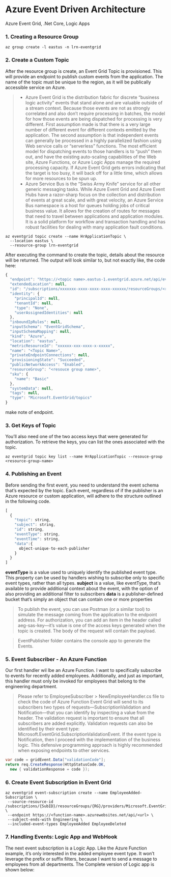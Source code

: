 # Azure Event Driven Architecture
Azure Event Grid, .Net Core, Logic Apps

### 1. Creating a Resource Group
```console
az group create -l eastus -n lrn-eventgrid
```
### 2. Create a Custom Topic
After the resource group is create, an Event Grid Topic is provisioned. This will provide an endpoint
to publish custom events from the application. The name of the topic must be unique to the region, as
it will be publically accessible service on Azure.

> * Azure Event Grid is the distribution fabric for discrete “business logic activity” events that stand alone and are valuable outside of a stream context. Because those   events are not as strongly correlated and also don’t require processing in batches, the model for how those events are being dispatched for processing is very different.
> First assumption made is that there is a very large number of different event for different contexts emitted by the application.
> The second assumption is that independent events can generally be processed in a highly parallelized fashion using Web service calls or “serverless” functions. The most efficient model for dispatching events to those handlers is to “push” them out, and have the existing auto-scaling capabilities of the Web site, Azure Functions, or Azure Logic Apps manage the required processing capacity. If Azure Event Grid gets errors indicating that the target is too busy, it will back off for a little time, which allows for more resources to be spun up.
> * Azure Service Bus is the “Swiss Army Knife” service for all other generic messaging tasks. While Azure Event Grid and Azure Event Hubs have a razor-sharp focus on the collection and distribution of events at great scale, and with great velocity, an Azure Service Bus namespace is a host for queues holding jobs of critical business value. It allows for the creation of routes for messages that need to travel between applications and application modules. It is a solid platform for workflow and transaction handling and has robust facilities for dealing with many application fault conditions.

```console
az eventgrid topic create --name HrApplicationTopic \
  --location eastus \
  --resource-group lrn-eventgrid
```
After executing the command to create the topic, details about the resource will be returned. The output will look similar to, but not exactly like, the code here:

```javascript
{
  "endpoint": "https://<topic name>.eastus-1.eventgrid.azure.net/api/events",
  "extendedLocation": null,
  "id": "/subscriptions/xxxxxxx-xxxx-xxxx-xxxx-xxxxxx/resourceGroups/<resource group name>/providers/Microsoft.EventGrid/topics/<topic name>",
  "identity": {
    "principalId": null,
    "tenantId": null,
    "type": "None",
    "userAssignedIdentities": null
  },
  "inboundIpRules": null,
  "inputSchema": "EventGridSchema",
  "inputSchemaMapping": null,
  "kind": "Azure",
  "location": "eastus",
  "metricResourceId": "xxxxxx-xxx-xxxx-x-xxxxx",
  "name": "<Topic Name>",
  "privateEndpointConnections": null,
  "provisioningState": "Succeeded",
  "publicNetworkAccess": "Enabled",
  "resourceGroup": "<resouce group name>",
  "sku": {
    "name": "Basic"
  },
  "systemData": null,
  "tags": null,
  "type": "Microsoft.EventGrid/topics"
}
```
make note of endpoint.

### 3. Get Keys of Topic
You’ll also need one of the two access keys that were generated for authorization. To retrieve the keys, you can list the ones associated with the topic.
```console
az eventgrid topic key list --name HrApplicationTopic --resouce-group <resource-group-name>
```

### 4. Publishing an Event
Before sending the first event, you need to understand the event schema that’s expected by the topic. Each event, regardless of if the publisher is an Azure resource or custom application, will adhere to the structure outlined in the following code.
```javascript
[
  {
    "topic": string,
    "subject": string,   
    "id": string,
    "eventType": string,
    "eventTime": string,
    "data":{
      object-unique-to-each-publisher
    }
  }
]
```
<b>eventType</b> is a value used to uniquely identify the published event type. This property can be used by handlers wishing to subscribe only to specific event types, rather than all types.
<b>subject</b> is a value, like eventType, that’s available to provide additional context about the event, with the option of also providing an additional filter to subscribers
<b>data</b> is a publisher-defined bucket that’s simply an object that can contain one or more properties

> To publish the event, you can use Postman (or a similar tool) to simulate the message coming from the application to the endpoint address. For authorization, you can add an item in the header called aeg-sas-key—it’s value is one of the access keys generated when the topic is created. The body of the request will contain the payload.

> EventPublisher folder contains the console app to generate the Events.

### 5. Event Subscriber - An Azure Function
Our first handler wil lbe an Azure Function. I want to specifically subscribe to events for recently added employees. Additionally, and just as important, this handler must only be invoked for employees that belong to the engineering department.
> Please refer to EmployeeSubscriber > NewEmployeeHandler.cs file to check the code of Azure Function
Event Grid will send to its subscribers two types of requests—SubscriptionValidation and Notification—that you can identify by inspecting a value from the header. The validation request is important to ensure that all subscribers are added explicitly.  Validation requests can also be identified by their event type: Microsoft.EventGrid.SubscriptionValidationEvent. If the event type is Notification, then I proceed with the implementation of the business logic. This defensive programming approach is highly recommended when exposing endpoints to other services.

```c#
var code = gridEvent.Data["validationCode"];
return req.CreateResponse(HttpStatusCode.OK,
  new { validationResponse = code });
```
### 6. Create Event Subscription in Event Grid

```console
az eventgrid event-subscription create --name EmployeeAdded-Subscription \
 --source-resource-id /subscriptions/{SubID}/resourceGroups/{RG}/providers/Microsoft.EventGrid/topics/topic1 \
 --endpoint https://<function-name>.azurewebsites.net/api/<url> \
 --subject-ends-with Engineering \
 --included-event-types EmployeeAdded EmployeeDeleted
```

### 7. Handling Events: Logic App and WebHook
The next event subscription is a Logic App. Like the Azure Function example, it’s only interested in the added employee event type. It won’t leverage the prefix or suffix filters, because I want to send a message to employees from all departments. 
The Complete version of Logic app is shown below: